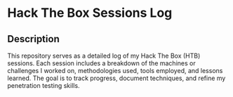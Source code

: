 # Hack The Box Sessions Log

## Description

This repository serves as a detailed log of my Hack The Box (HTB) sessions. Each session includes a breakdown of the machines or challenges I worked on, methodologies used, tools employed, and lessons learned. The goal is to track progress, document techniques, and refine my penetration testing skills.



